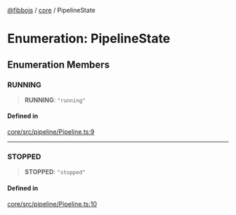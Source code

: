 [@fibbojs](/api/index) / [core](/api/core) / PipelineState

# Enumeration: PipelineState

## Enumeration Members

### RUNNING

> **RUNNING**: `"running"`

#### Defined in

[core/src/pipeline/Pipeline.ts:9](https://github.com/fibbojs/fibbo/blob/ab9e99b1ad4aed8e9a4d4f1553a9997678261528/packages/core/src/pipeline/Pipeline.ts#L9)

***

### STOPPED

> **STOPPED**: `"stopped"`

#### Defined in

[core/src/pipeline/Pipeline.ts:10](https://github.com/fibbojs/fibbo/blob/ab9e99b1ad4aed8e9a4d4f1553a9997678261528/packages/core/src/pipeline/Pipeline.ts#L10)
